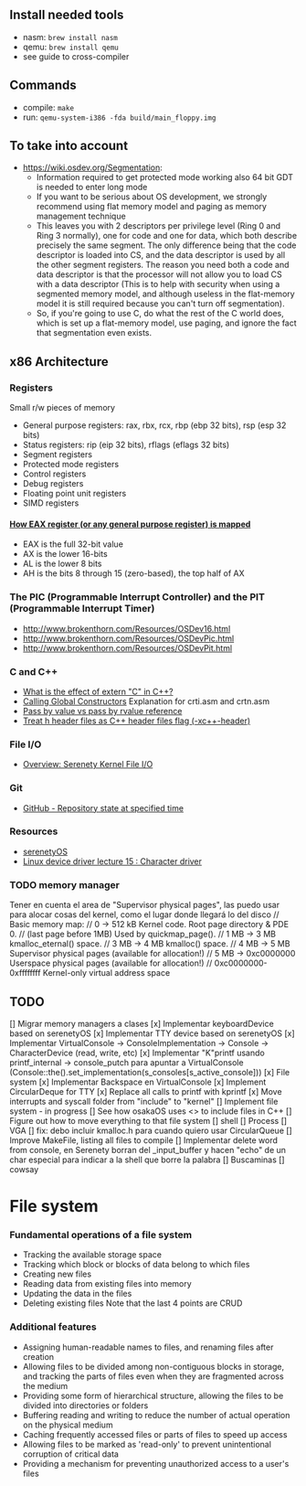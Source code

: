 ## Install needed tools
- nasm: `brew install nasm`
- qemu: `brew install qemu`
- see guide to cross-compiler

## Commands
- compile: `make`
- run: `qemu-system-i386 -fda build/main_floppy.img`

## To take into account
- https://wiki.osdev.org/Segmentation: 
   - Information required to get protected mode working also 64 bit GDT is needed to enter long mode
   - If you want to be serious about OS development, we strongly recommend using flat memory model and paging as memory management technique
   - This leaves you with 2 descriptors per privilege level (Ring 0 and Ring 3 normally), one for code and one for data, which both describe precisely the same segment. The only difference being that the code descriptor is loaded into CS, and the data descriptor is used by all the other segment registers. The reason you need both a code and data descriptor is that the processor will not allow you to load CS with a data descriptor (This is to help with security when using a segmented memory model, and although useless in the flat-memory model it is still required because you can't turn off segmentation).
   - So, if you're going to use C, do what the rest of the C world does, which is set up a flat-memory model, use paging, and ignore the fact that segmentation even exists.

## x86 Architecture
### Registers
Small r/w pieces of memory
- General purpose registers: rax, rbx, rcx, rbp (ebp 32 bits), rsp (esp 32 bits)
- Status registers: rip (eip 32 bits), rflags (eflags 32 bits)
- Segment registers
- Protected mode registers
- Control registers
- Debug registers
- Floating point unit registers
- SIMD registers

#### [How EAX register (or any general purpose register) is mapped](https://stackoverflow.com/questions/15191178/how-do-ax-ah-al-map-onto-eax)
- EAX is the full 32-bit value
- AX is the lower 16-bits
- AL is the lower 8 bits
- AH is the bits 8 through 15 (zero-based), the top half of AX

### The PIC (Programmable Interrupt Controller) and the PIT (Programmable Interrupt Timer)
- http://www.brokenthorn.com/Resources/OSDev16.html
- http://www.brokenthorn.com/Resources/OSDevPic.html
- http://www.brokenthorn.com/Resources/OSDevPit.html

### C and C++
- [What is the effect of extern "C" in C++?](https://stackoverflow.com/questions/1041866/what-is-the-effect-of-extern-c-in-c)
- [Calling Global Constructors](https://wiki.osdev.org/Calling_Global_Constructors) Explanation for crti.asm and crtn.asm
- [Pass by value vs pass by rvalue reference](https://stackoverflow.com/questions/37935393/pass-by-value-vs-pass-by-rvalue-reference)
- [Treat h header files as C++ header files flag (-xc++-header)](https://stackoverflow.com/questions/75497627/clangd-lsp-shows-unknown-type-name-interface-in-dsound-h)

### File I/O
- [Overview: Serenety Kernel File I/O](https://www.youtube.com/watch?v=JJx7j4mR3CM)

### Git
- [GitHub - Repository state at specified time](https://stackoverflow.com/questions/21345787/github-repository-state-at-specified-time)

### Resources
- [serenetyOS](https://github.dev/SerenityOS/serenity/tree/HEAD@%7B2019-10-30%7D)
- [Linux device driver lecture 15 : Character driver](https://www.youtube.com/watch?v=R5qSTZA0PuY)

### TODO memory manager
Tener en cuenta el area de "Supervisor physical pages", las puedo usar para alocar cosas del kernel, como el lugar donde llegará lo del disco
    // Basic memory map:
    // 0      -> 512 kB         Kernel code. Root page directory & PDE 0.
    // (last page before 1MB)   Used by quickmap_page().
    // 1 MB   -> 3 MB           kmalloc_eternal() space.
    // 3 MB   -> 4 MB           kmalloc() space.
    // 4 MB   -> 5 MB           Supervisor physical pages (available for allocation!)
    // 5 MB   -> 0xc0000000     Userspace physical pages (available for allocation!)
    // 0xc0000000-0xffffffff    Kernel-only virtual address space

## TODO
[] Migrar memory managers a clases
[x] Implementar keyboardDevice based on serenetyOS
[x] Implementar TTY device based on serenetyOS
[x] Implementar VirtualConsole -> ConsoleImplementation -> Console -> CharacterDevice (read, write, etc)
[x] Implementar "K"printf usando printf_internal -> console_putch para apuntar a VirtualConsole (Console::the().set_implementation(s_consoles[s_active_console]))
[x] File system
[x] Implementar Backspace en VirtualConsole
[x] Implement CircularDeque for TTY
[x] Replace all calls to printf with kprintf
[x] Move interrupts and syscall folder from "include" to "kernel"
[] Implement file system - in progress
[] See how osakaOS uses <> to include files in C++
[] Figure out how to move everything to that file system
[] shell
[] Process 
[] VGA
[] fix: debo incluir kmalloc.h para cuando quiero usar CircularQueue
[] Improve MakeFile, listing all files to compile
[] Implementar delete word from console, en Serenety borran del \_input\_buffer y hacen "echo" de un char especial para indicar
a la shell que borre la palabra
[] Buscaminas
[] cowsay

# File system
### Fundamental operations of a file system
- Tracking the available storage space
- Tracking which block or blocks of data belong to which files
- Creating new files
- Reading data from existing files into memory
- Updating the data in the files
- Deleting existing files
Note that the last 4 points are CRUD

### Additional features
- Assigning human-readable names to files, and renaming files after creation
- Allowing files to be divided among non-contiguous blocks in storage, and tracking the parts of files even when they are fragmented across the medium
- Providing some form of hierarchical structure, allowing the files to be divided into directories or folders
- Buffering reading and writing to reduce the number of actual operation on the physical medium
- Caching frequently accessed files or parts of files to speed up access
- Allowing files to be marked as 'read-only' to prevent unintentional corruption of critical data
- Providing a mechanism for preventing unauthorized access to a user's files


